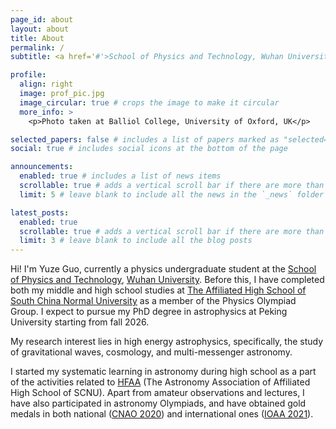```yaml
---
page_id: about
layout: about
title: About
permalink: /
subtitle: <a href='#'>School of Physics and Technology, Wuhan University</a>.

profile:
  align: right
  image: prof_pic.jpg
  image_circular: true # crops the image to make it circular
  more_info: >
    <p>Photo taken at Balliol College, University of Oxford, UK</p>

selected_papers: false # includes a list of papers marked as "selected={true}"
social: true # includes social icons at the bottom of the page

announcements:
  enabled: true # includes a list of news items
  scrollable: true # adds a vertical scroll bar if there are more than 3 news items
  limit: 5 # leave blank to include all the news in the `_news` folder

latest_posts:
  enabled: true
  scrollable: true # adds a vertical scroll bar if there are more than 3 new posts items
  limit: 3 # leave blank to include all the blog posts
---
```


Hi! I'm Yuze Guo, currently a physics undergraduate student at the [School of Physics and Technology](http://physics.whu.edu.cn/), [Wuhan University](https://whu.edu.cn). Before this, I have completed both my middle and high school studies at [The Affiliated High School of South China Normal University](https://www.hsfz.net.cn/homepage/index.jsp) as a member of the Physics Olympiad Group. I expect to pursue my PhD degree in astrophysics at Peking University starting from fall 2026.

My research interest lies in high energy astrophysics, specifically, the study of gravitational waves, cosmology, and multi-messenger astronomy.

I started my systematic learning in astronomy during high school as a part of the activities related to [HFAA](https://mp.weixin.qq.com/s/c_5QRKZvjZMZ0oLyByOj6A) (The Astronomy Association of Affiliated High School of SCNU). Apart from amateur observations and lectures, I have also participated in astronomy Olympiads, and have obtained gold medals in both national ([CNAO 2020](https://mp.weixin.qq.com/s/PhGB4nSSOF43m1jnaHsBWQ)) and international ones ([IOAA 2021](https://web.archive.org/web/20211207205130/https://www.ioaa2021.com/)).
